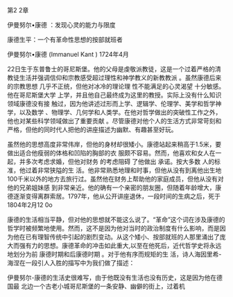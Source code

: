 第2 2章

伊曼努尔•康德 ：发现心灵的能力与限度

康德生平：一个有革命性思想的按部就班者

伊曼努尔•康德 (Immanuel  Kant ) 1724年4月

22日生于东普鲁士的哥尼斯堡。他的父母是虔敬派教徒，这是一个过着严格的清教徒生活并强调信仰和宗教感受超过理性和神学教义的新教教派 。虽然康德后来的宗教思想 几乎不正统，但他对冰冷的理论理 性不能满足的心灵渴望 十分敏感。他在哥尼斯堡大学 上学，并且他自己最终成为这里的教授。实际上没有什么知识领域康德没有接 触过，因为他讲述过形而上学、逻辑学、伦理学、美学和哲学神学，以及数学 、物理学、几何学和人类学。在他对哲学做出的突破性工作之外，他也对某些科学领域做出了重要贡献 。尽管康德对他个人的生活方式非常苛刻和严格，但他的同时代人把他的讲座描述为幽默、有趣甚至好玩。

虽然他的思想高度非常伟岸，但他的身材却很矮小。康德站起来稍高于1.5米，要做出适合他瘦弱的体格和凹陷的胸部的衣 服颇不容易。然而，他喜欢和女人在一起，并多次考虑求婚，但他对财务 的考虑阻碍 了他做出 承诺。按大多数 人的标准，他过着非常狭隘的生 活。他非常熟悉地理和时事，但他从没有到离他出生地100千米以外的地方去旅行过。虽然他在财务上帮助他的家庭成员，但他从没有对他的兄弟姐妹感 到非常亲近。他的确有一个亲密的朋友圈，但随着年龄增大，康德逐渐变得离群索居。1797年，他从公开讲座退休，一段时间的生病之后，死于1804年2月12 0o

康德的生活相当平静，但对他的思想就不能这么说了。“革命”这个词在涉及康德的哲学时被频繁地使用。然而，这不是因为他对当时的政治制度有什么影响，而是因为他在已有理智传统中引起的剧烈变动。从这个矮小、按部就班的人那里涌出了庞大而强有力的思想。康德革命的冲击如此重大,以至在他死后，近代哲学史将永远地划分为前 康德时期和后康德时期 。对于他有序而规矩的生 活，诗人海因里希-海涅在一段引人入胜的描写中为我们做了描述：

伊曼努尔-康德的生活史很难写，由于他既没有生活也没有历史，这是因为他在德国最 北边一个古老小城哥尼斯堡的一条安静、幽僻的街上，过着机